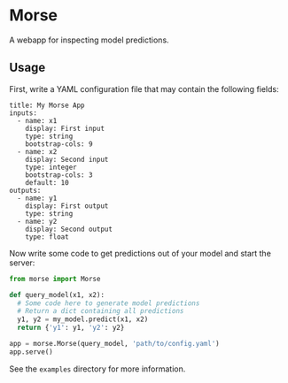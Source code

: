 # Morse
A webapp for inspecting model predictions.

## Usage
First, write a YAML configuration file that may contain the following fields:

```
title: My Morse App
inputs:
  - name: x1
    display: First input
    type: string
    bootstrap-cols: 9
  - name: x2
    display: Second input
    type: integer
    bootstrap-cols: 3
    default: 10
outputs:
  - name: y1
    display: First output
    type: string
  - name: y2
    display: Second output
    type: float
```

Now write some code to get predictions out of your model and start the server: 

```python
from morse import Morse

def query_model(x1, x2):
  # Some code here to generate model predictions
  # Return a dict containing all predictions
  y1, y2 = my_model.predict(x1, x2) 
  return {'y1': y1, 'y2': y2}

app = morse.Morse(query_model, 'path/to/config.yaml')
app.serve()
```

See the `examples` directory for more information.
